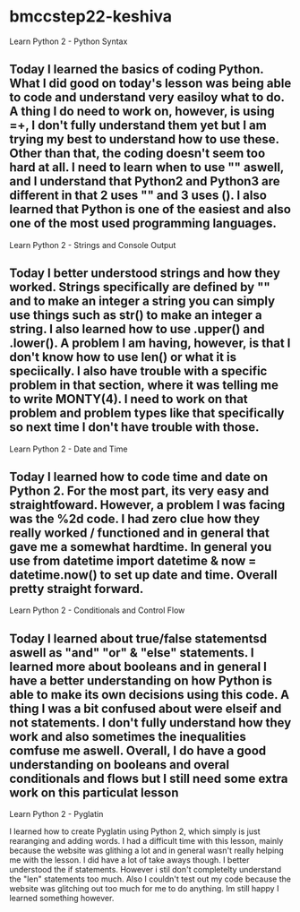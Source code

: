 # bmccstep22-keshiva

Learn Python 2 - Python Syntax

Today I learned the basics of coding Python. What I did good on today's lesson was being able to code and understand very easiloy what to do. A thing I do need to work on, however, is using =+, I don't fully understand them yet but I am trying my best to understand how to use these. Other than that, the coding doesn't seem too hard at all. I need to learn when to use "" aswell, and I understand that Python2 and Python3 are different in that 2 uses "" and 3 uses (). I also learned that Python is one of the easiest and also one of the most used programming languages.
-------------------------------------------------------------------------------------------------------------------------------------------------------------------------
Learn Python 2 - Strings and Console Output

Today I better understood strings and how they worked. Strings specifically are defined by "" and to make an integer a string you can simply use things such as str() to make an integer a string. I also learned how to use .upper() and .lower(). A problem I am having, however, is that I don't know how to use len() or what it is speciically. I also have trouble with a specific problem in that section, where it was telling me to write MONTY(4). I need to work on  that problem and problem types like that specifically so next time I don't have trouble with those.
-------------------------------------------------------------------------------------------------------------------------------------------------------------------------
Learn Python 2 - Date and Time

Today I learned how to code time and date on Python 2. For the most part, its very easy and straightfoward. However, a problem I was facing was the %2d code. I had zero clue how they really worked / functioned and in general that gave me a somewhat hardtime. In general you use from datetime import datetime & now = datetime.now() to set up date and time. Overall  pretty straight forward.
-------------------------------------------------------------------------------------------------------------------------------------------------------------------------
Learn Python 2 - Conditionals and Control Flow

Today I learned about true/false statementsd aswell as "and" "or" & "else" statements. I learned more about booleans and in general I have a better understanding on how Python is able to make its own decisions using this code. A thing I was a bit confused about were elseif and not statements. I don't fully understand how they work and also sometimes the inequalities comfuse me aswell. Overall, I do have a good understanding on booleans and overal conditionals and flows but I still need some extra work on this particulat lesson
-------------------------------------------------------------------------------------------------------------------------------------------------------------------------
Learn Python 2 - Pyglatin

I learned how to create Pyglatin using Python 2, which simply is just rearanging and adding words. I had a difficult time with this lesson, mainly because the website was glithing a lot and in general wasn't really helping me with the lesson. I did have a lot of take aways though. I better understood the if statements. However i stil don't completelty understand the "len" statements too much. Also I couldn't test out my code because the website was glitching out too much for me to do anything. Im still happy I learned something however.
